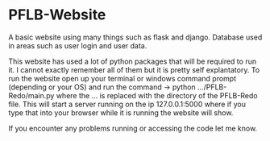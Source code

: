 # PFLB-Website
A basic website using many things such as flask and django. Database used in areas such as user login and user data.

This website has used a lot of python packages that will be required to run it. I cannot exactly remember all of them but it is pretty self explantatory.
To run the website open up your terminal or windows command prompt (depending or your OS) and run the command 
-> python .../PFLB-Redo/main.py
where the ... is replaced with the directory of the PFLB-Redo file.
This will start a server running on the ip 127.0.0.1:5000 where if you type that into your browser while it is running the website will show.

If you encounter any problems running or accessing the code let me know.
